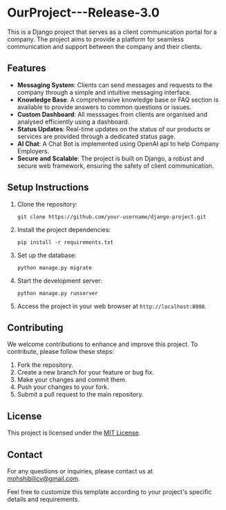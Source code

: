# OurProject---Release-3.0

This is a Django project that serves as a client communication portal for a company. The project aims to provide a platform for seamless communication and support between the company and their clients.

## Features

- **Messaging System**: Clients can send messages and requests to the company through a simple and intuitive messaging interface.
- **Knowledge Base**: A comprehensive knowledge base or FAQ section is available to provide answers to common questions or issues.
- **Custom Dashboard**: All messsages from clients are organised and analysed efficiently using a dashboard.
- **Status Updates**: Real-time updates on the status of our products or services are provided through a dedicated status page.
- **AI Chat**: A Chat Bot is implemented using OpenAI api to help Company Employers.
- **Secure and Scalable**: The project is built on Django, a robust and secure web framework, ensuring the safety of client communication.

## Setup Instructions

1. Clone the repository:

   ```
   git clone https://github.com/your-username/django-project.git
   ```

2. Install the project dependencies:

   ```
   pip install -r requirements.txt
   ```

3. Set up the database:

   ```
   python manage.py migrate
   ```

4. Start the development server:

   ```
   python manage.py runserver
   ```

5. Access the project in your web browser at `http://localhost:8000`.

## Contributing

We welcome contributions to enhance and improve this project. To contribute, please follow these steps:

1. Fork the repository.
2. Create a new branch for your feature or bug fix.
3. Make your changes and commit them.
4. Push your changes to your fork.
5. Submit a pull request to the main repository.

## License

This project is licensed under the [MIT License](https://opensource.org/licenses/MIT).

## Contact

For any questions or inquiries, please contact us at mohshibilicv@gmail.com.

Feel free to customize this template according to your project's specific details and requirements.
